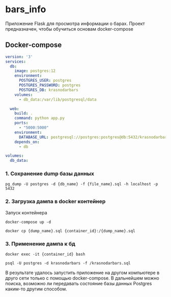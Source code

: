 # bars_info
Приложение Flask для просмотра информации о барах. Проект предназначен, чтобы обучиться 
основам docker-compose

## Docker-compose

```yaml
version: '3'
services:
  db:
    image: postgres:12
    environment:
      POSTGRES_USER: postgres
      POSTGRES_PASSWORD: postgres
      POSTGRES_DB: krasnodarbars
    volumes:
      - db_data:/var/lib/postgresql/data

  web:
    build: .
    command: python app.py
    ports:
      - "5000:5000"
    environment:
      DATABASE_URL: postgresql://postgres:postgres@db:5432/krasnodarbars
    depends_on:
      - db

volumes:
  db_data:
```

### 1. Сохранение dump базы данных

```commandline
pg_dump -U postgres -d {db_name} -f {file_name}.sql -h localhost -p 5432
```
### 2. Загрузка дампа в docker контейнер
Запуск контейнера
```commandline
docker-compose up -d
```

```commandline
docker cp {dump_name}.sql {container_id}:/{dump_name}.sql
```

### 3. Применение дампа к бд
```commandline
docker exec -it {container_id} bash
```
```commandline
psql -U postgres -d krasnodarbars -f /krasnodarbars.sql
```

В результате удалось запустить приложение на другом компьютере в друго сети только с помощью docker-compose. 
В дальнейшем можно поиска, возможно ли передавать состояние базы данных Postgres каким-то другим способом.